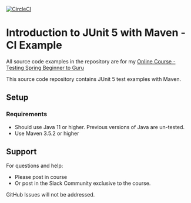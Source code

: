 [![CircleCI](https://circleci.com/gh/goksagun/testing-java-junit5-ci/tree/circleci-project-setup.svg?style=svg)](https://circleci.com/gh/goksagun/testing-java-junit5-ci/tree/circleci-project-setup)

# Introduction to JUnit 5 with Maven - CI Example

All source code examples in the repository are for my [Online Course - Testing Spring Beginner to Guru](https://www.udemy.com/testing-spring-boot-beginner-to-guru/?couponCode=GITHUB_REPO)

This source code repository contains JUnit 5 test examples with Maven.

## Setup
### Requirements
* Should use Java 11 or higher. Previous versions of Java are un-tested.
* Use Maven 3.5.2 or higher

## Support
For questions and help:
* Please post in course
* Or post in the Slack Community exclusive to the course.

GitHub Issues will not be addressed.
